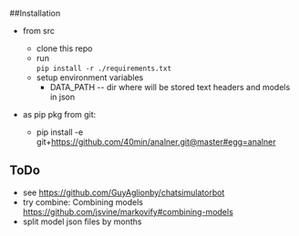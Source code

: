  
##Installation

* from src
    * clone this repo
    * run  
``` pip install -r ./requirements.txt ```
    * setup environment variables
        * DATA_PATH -- dir where will be stored text headers and models in json

* as pip pkg from git:
    * pip install -e git+https://github.com/40min/analner.git@master#egg=analner

## ToDo

* see https://github.com/GuyAglionby/chatsimulatorbot
* try combine:
    Combining models https://github.com/jsvine/markovify#combining-models
* split model json files by months